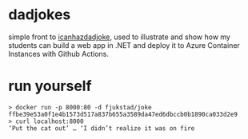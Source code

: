 # dadjokes

simple front to [icanhazdadjoke](https://icanhazdadjoke.com), used to
illustrate and show how my students can build a web app in .NET and deploy it
to Azure Container Instances with Github Actions.

# run yourself

```
> docker run -p 8000:80 -d fjukstad/joke
ffbe39e53a0f1e4b1573d517a837b655a3589da47ed6dbccb0b1890ca033d2e9
> curl localhost:8000
‘Put the cat out’ … ‘I didn’t realize it was on fire
```
